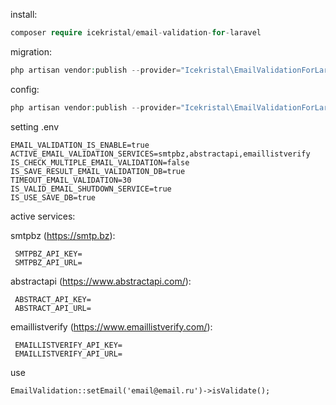 install:

```php
composer require icekristal/email-validation-for-laravel
```

migration:

```php
php artisan vendor:publish --provider="Icekristal\EmailValidationForLaravel\EmailValidationServiceProvider" --tag="migrations"
```

config:

```php
php artisan vendor:publish --provider="Icekristal\EmailValidationForLaravel\EmailValidationServiceProvider" --tag="config"
```

setting .env
```
EMAIL_VALIDATION_IS_ENABLE=true
ACTIVE_EMAIL_VALIDATION_SERVICES=smtpbz,abstractapi,emaillistverify
IS_CHECK_MULTIPLE_EMAIL_VALIDATION=false
IS_SAVE_RESULT_EMAIL_VALIDATION_DB=true
TIMEOUT_EMAIL_VALIDATION=30
IS_VALID_EMAIL_SHUTDOWN_SERVICE=true
IS_USE_SAVE_DB=true

```

active services:

smtpbz (https://smtp.bz):
```
 SMTPBZ_API_KEY=
 SMTPBZ_API_URL=
```
abstractapi (https://www.abstractapi.com/):
```
 ABSTRACT_API_KEY=
 ABSTRACT_API_URL=
```
emaillistverify (https://www.emaillistverify.com/):
```
 EMAILLISTVERIFY_API_KEY=
 EMAILLISTVERIFY_API_URL=
```

use

```
EmailValidation::setEmail('email@email.ru')->isValidate();
```

